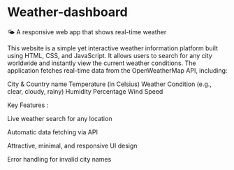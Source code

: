 # Weather-dashboard
🌤 A responsive web app that shows real-time weather

This website is a simple yet interactive weather information platform built using HTML, CSS, and JavaScript. It allows users to search for any city worldwide and instantly view the current weather conditions. The application fetches real-time data from the OpenWeatherMap API, including:

City & Country name
Temperature (in Celsius)
Weather Condition (e.g., clear, cloudy, rainy)
Humidity Percentage
Wind Speed


Key Features : 

Live weather search for any location

Automatic data fetching via API

Attractive, minimal, and responsive UI design

Error handling for invalid city names
